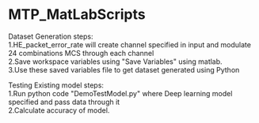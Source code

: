 # MTP_MatLabScripts<br>
Dataset Generation steps:<br>
1.HE_packet_error_rate will create channel specified in input and modulate 24 combinations MCS through each channel<br>
2.Save workspace variables using "Save Variables" using matlab.<br>
3.Use these saved variables file to get dataset generated using Python<br>

Testing Existing model steps:<br>
1.Run python code "DemoTestModel.py" where Deep learning model specified and pass data through it<br>
2.Calculate accuracy of model.<br>
